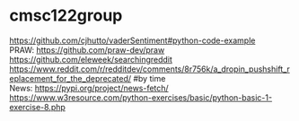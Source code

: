 # cmsc122group
https://github.com/cjhutto/vaderSentiment#python-code-example  
PRAW: https://github.com/praw-dev/praw  
      https://github.com/eleweek/searchingreddit  
      https://www.reddit.com/r/redditdev/comments/8r756k/a_dropin_pushshift_replacement_for_the_deprecated/ #by time   
News: https://pypi.org/project/news-fetch/
https://www.w3resource.com/python-exercises/basic/python-basic-1-exercise-8.php
